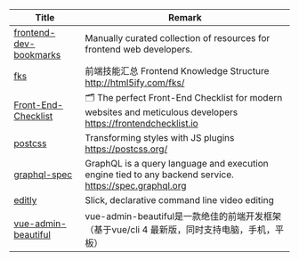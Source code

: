 | Title                             | Remark |
| --------- | ------ |
|[frontend-dev-bookmarks](https://github.com/dypsilon/frontend-dev-bookmarks)|Manually curated collection of resources for frontend web developers.|
|[fks](https://github.com/JacksonTian/fks)|前端技能汇总 Frontend Knowledge Structure http://html5ify.com/fks/|
|[Front-End-Checklist](https://github.com/thedaviddias/Front-End-Checklist#css)|🗂 The perfect Front-End Checklist for modern websites and meticulous developers https://frontendchecklist.io|
|[postcss](https://github.com/postcss/postcss#plugins)|Transforming styles with JS plugins https://postcss.org/|
|[graphql-spec](https://github.com/graphql/graphql-spec)|GraphQL is a query language and execution engine tied to any backend service. https://spec.graphql.org|
|[editly](https://github.com/mifi/editly)|Slick, declarative command line video editing|
|[vue-admin-beautiful](https://github.com/chuzhixin/vue-admin-beautiful)|vue-admin-beautiful是一款绝佳的前端开发框架（基于vue/cli 4 最新版，同时支持电脑，手机，平板）|